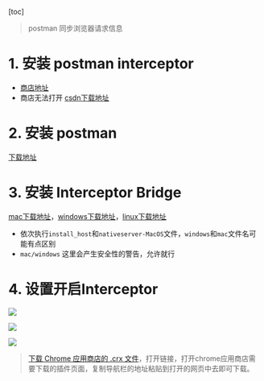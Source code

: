 [toc]

> postman 同步浏览器请求信息

<!-- more -->

# 1. 安装 postman interceptor

- [商店地址](https://chrome.google.com/webstore/detail/postman-interceptor/aicmkgpgakddgnaphhhpliifpcfhicfo?hl=zh-CN)
- 商店无法打开 [csdn下载地址](https://download.csdn.net/download/fangwenzheng88/10433638)

# 2. 安装 postman

[下载地址](https://www.getpostman.com/downloads/)

# 3. 安装 Interceptor Bridge 

[mac下载地址](https://go.pstmn.io/interceptor-bridge-macos)，[windows下载地址](https://go.pstmn.io/interceptor-bridge-windows)，[linux下载地址](https://go.pstmn.io/interceptor-bridge-linux)

- 依次执行`install_host`和`nativeserver-MacOS`文件，`windows`和`mac`文件名可能有点区别
- `mac/windows` 这里会产生安全性的警告，允许就行

# 4. 设置开启Interceptor

![](http://fang.images.fangwenzheng.top/postman20191226150048.png)

![](http://fang.images.fangwenzheng.top/postman20191226150307.png)

![](http://fang.images.fangwenzheng.top/postman20191226150419.png)

> [下载 Chrome 应用商店的 .crx 文件](http://chrome-extension-downloader.com/)，打开链接，打开chrome应用商店需要下载的插件页面，复制导航栏的地址粘贴到打开的网页中去即可下载。